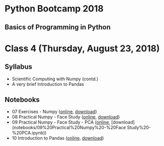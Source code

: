 # Python Bootcamp 2018

## Basics of Programming in Python

Class 4 (Thursday, August 23, 2018)
=================================

Syllabus
------
- Scientific Computing with Numpy (contd.)
- A very brief Introduction to Pandas

Notebooks
---------
  - 07 Exercises - Numpy ([online](https://mybinder.org/v2/gh/vineetbansal/Python-Bootcamp/master?filepath=notebooks/07%20Exercises%20-%20Numpy.ipynb), [download](notebooks/07%20Exercises%20-%20Numpy.ipynb))
  - 08 Practical Numpy - Face Study ([online](https://mybinder.org/v2/gh/vineetbansal/Python-Bootcamp/master?filepath=notebooks/08%20Practical%20Numpy%20-%20Face%20Study.ipynb), [download](notebooks/08%20Practical%20Numpy%20-%20Face%20Study.ipynb))
  - 09 Practical Numpy - Face Study - PCA ([online](https://mybinder.org/v2/gh/vineetbansal/Python-Bootcamp/master?filepath=notebooks/09%20Practical%20Numpy%20-%20Face%20Study%20-%20PCA.ipynb), [download](notebooks/09%20Practical%20Numpy%20-%20Face Study%20-%20PCA.ipynb))
  - 10 Introduction to Pandas ([online](https://mybinder.org/v2/gh/vineetbansal/Python-Bootcamp/master?filepath=notebooks/10%20Introduction%20to%20Pandas.ipynb), [download](notebooks/10%20Introduction%20to%20Pandas.ipynb))  
